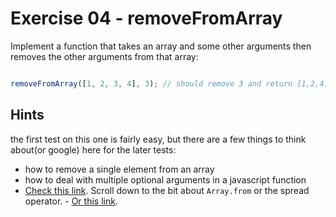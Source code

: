# Exercise 04 - removeFromArray

Implement a function that takes an array and some other arguments then removes the other arguments from that array:

```javascript

removeFromArray([1, 2, 3, 4], 3); // should remove 3 and return [1,2,4]

```

## Hints

the first test on this one is fairly easy, but there are a few things to think about(or google) here for the later tests:

- how to remove a single element from an array
- how to deal with multiple optional arguments in a javascript function
- [Check this link](https://developer.mozilla.org/en-US/docs/Web/JavaScript/Reference/Functions/arguments).  Scroll down to the bit about `Array.from` or the spread operator. - [Or this link](https://developer.mozilla.org/en-US/docs/Web/JavaScript/Reference/Functions/rest_parameters).
  

